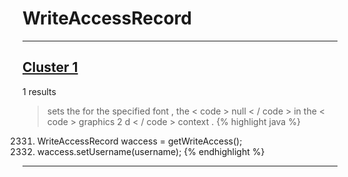 # WriteAccessRecord

***

## [Cluster 1](./1)
1 results
> sets the for the specified font , the < code > null < / code > in the < code > graphics 2 d < / code > context . 
{% highlight java %}
2331. WriteAccessRecord waccess = getWriteAccess();
2336. waccess.setUsername(username);
{% endhighlight %}

***

